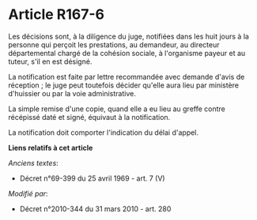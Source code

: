 # Article R167-6

Les décisions sont, à la diligence du juge, notifiées dans les huit jours à la personne qui perçoit les prestations, au
demandeur, au directeur départemental    chargé de la cohésion sociale, à l'organisme payeur et au tuteur, s'il en est
désigné. 

La notification est faite par lettre recommandée avec demande d'avis de réception ; le juge peut toutefois décider qu'elle
aura lieu par ministère d'huissier ou par la voie administrative. 

La simple remise d'une copie, quand elle a eu lieu au greffe contre récépissé daté et signé, équivaut à la notification. 

La notification doit comporter l'indication du délai d'appel.

**Liens relatifs à cet article**

_Anciens textes_:

  - Décret n°69-399 du 25 avril 1969 - art. 7 (V)

_Modifié par_:

  - Décret n°2010-344 du 31 mars 2010 - art. 280
